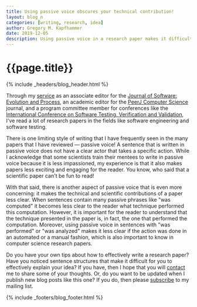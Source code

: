 ```yaml
---
title: Using passive voice obscures your technical contribution!
layout: blog_n
categories: [writing, research, idea]
author: Gregory M. Kapfhammer
date: 2019-12-05
description: Using passive voice in a research paper makes it difficult to see the technical contribution.
---
```


# {{page.title}}
{% include _headers/blog_header.html %}

Through my [service]({{site.baseurl}}service/) as an associate editor for the
[Journal of Software: Evolution and
Process](https://onlinelibrary.wiley.com/journal/20477481), an academic editor
for the [PeerJ Computer Science](https://peerj.com/computer-science/) journal,
and a program committee member for conferences like the [International
Conference on Software Testing, Verification and
Validation](https://cs.gmu.edu/icst/index.html), I've read a lot of research
papers in the fields like software engineering and software testing.

There is one limiting style of writing that I have frequently seen in the many
papers that I have reviewed &mdash; passive voice! A sentence that is written in
passive voice does not have a clear actor that takes a specific action. While I
acknowledge that some scientists train their mentees to write in passive voice
because it is less impassioned, my experience is that it also makes papers less
exciting and engaging for the reader. You know, who said that a scientific paper
can't be fun to read!

With that said, there is another aspect of passive voice that is even more
concerning: it makes the technical and scientific contributions of a paper less
clear. When sentences contain many passive phrases like "was computed" it
becomes less clear to the reader what technique performed this computation.
However, it is important for the reader to understand that the technique
presented in the paper is, in fact, the one that performed the computation.
Moreover, using passive voice in sentences with "was performed" or "was
analyzed" makes it less clear if the action was done in an automated or a manual
fashion, which is also important to know in computer science research papers.

Do you have your own tips about how to effectively write a research paper? Have
you noticed sentence structures that make it difficult for you to effectively
explain your idea? If you have, then I hope that you will
[contact]({{site.baseurl}}contact/) me to share some of your thoughts. Or, do
you want to be updated when I publish new blog posts like this one? If you do,
then please [subscribe]({{site.baseurl}}support/) to my mailing list.

{% include _footers/blog_footer.html %}
